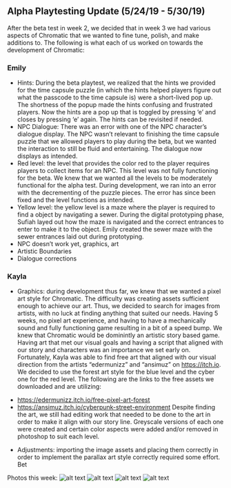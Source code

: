 ## Alpha Playtesting Update (5/24/19 - 5/30/19)

After the beta test in week 2, we decided that in week 3 we had various aspects of Chromatic that we wanted to fine tune, polish, and make additions to. The following is what each of us worked on towards the development of Chromatic:

### Emily
- Hints: During the beta playtest, we realized that the hints we provided for the time capsule puzzle (in which the hints helped players figure out what the passcode to the time capsule is) were a short-lived pop up. The shortness of the popup made the hints confusing and frustrated players. Now the hints are a pop up that is toggled by pressing ‘e’ and closes by pressing ‘e’ again. The hints can be revisited if needed.
- NPC Dialogue: There was an error with one of the NPC character’s dialogue display. The NPC wasn’t relevant to finishing the time capsule puzzle that we allowed players to play during the beta, but we wanted the interaction to still be fluid and entertaining. The dialogue now displays as intended. 
- Red level: the level that provides the color red to the player requires players to collect items for an NPC. This level was not fully functioning for the beta. We knew that we wanted all the levels to be moderately functional for the alpha test. During development, we ran into an error with the decrementing of the puzzle pieces. The error has since been fixed and the level functions as intended. 
- Yellow level: the yellow level is a maze where the player is required to find a object by navigating a sewer. During the digital prototyping phase, Sufiah layed out how the maze is navigated and the correct entrances to enter to make it to the object. Emily created the sewer maze with the sewer entrances laid out during prototyping. 
- NPC doesn’t work yet, graphics, art
- Artistic Boundaries
- Dialogue corrections

### Kayla
- Graphics: during development thus far, we knew that we wanted a pixel art style for Chromatic. The difficulty was creating assets sufficient enough to achieve our art. Thus, we decided to search for images from artists, with no luck at finding anything that suited our needs. Having 5 weeks, no pixel art experience, and having to have a mechanically sound and fully functioning game resulting in a bit of a speed bump. We knew that Chromatic would be dominintly an artistic story based game. Having art that met our visual goals and having a script that aligned with our story and characters was an importance we set early on. Fortunately, Kayla was able to find free art that aligned with our visual direction from the artists “edermunizz” and “ansimuz” on https://itch.io. We decided to use the forest art style for the blue level and the cyber one for the red level. The following are the links to the free assets we downloaded and are utilizing:
* https://edermunizz.itch.io/free-pixel-art-forest
* https://ansimuz.itch.io/cyberpunk-street-environment
Despite finding the art, we still had editing work that needed to be done to the art in order to make it align with our story line. Greyscale versions of each one were created and certain color aspects were added and/or removed in photoshop to suit each level. 
- Adjustments: importing the image assets and placing them correctly in order to implement the parallax art style correctly required some effort. Bet

Photos this week:
![alt text](/Images/image0.jpg)
![alt text](/Images/image1.jpg)
![alt text](/Images/image2.jpg)
![alt text](/Images/image3.jpg)